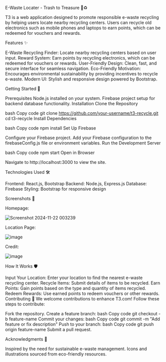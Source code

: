 E-Waste Locater - Trash to Treasure 🌱♻️

T3 is a web application designed to promote responsible e-waste recycling by helping users locate nearby recycling centers. Users can recycle old electronics such as mobile phones and laptops to earn points, which can be redeemed for vouchers and rewards.


Features ✨

E-Waste Recycling Finder: Locate nearby recycling centers based on user input.
Reward System: Earn points by recycling electronics, which can be redeemed for vouchers or rewards.
User-Friendly Design: Clean, fast, and secure interface for seamless navigation.
Eco-Friendly Motivation: Encourages environmental sustainability by providing incentives to recycle e-waste.
Modern UI: Stylish and responsive design powered by Bootstrap.

Getting Started 🚀

Prerequisites
Node.js installed on your system.
Firebase project setup for backend database functionality.
Installation
Clone the Repository

bash
Copy code
git clone https://github.com/your-username/t3-recycle.git
cd t3-recycle
Install Dependencies

bash
Copy code
npm install
Set Up Firebase

Configure your Firebase project.
Add your Firebase configuration to the firebaseConfig.js file or environment variables.
Run the Development Server

bash
Copy code
npm start
Open in Browser

Navigate to http://localhost:3000 to view the site.

Technologies Used 🛠️

Frontend: React.js, Bootstrap
Backend: Node.js, Express.js
Database: Firebase
Styling: Bootstrap for responsive design

Screenshots 📸

Homepage:

![Screenshot 2024-11-22 003239](https://github.com/user-attachments/assets/27f48af0-f7c0-4268-b3fb-ff8fe31a005e)

Location Page:

![image](https://github.com/user-attachments/assets/d210c443-c6e9-475f-b7fa-c6a9635a13df)

Credit:

![image](https://github.com/user-attachments/assets/ebe7beb6-4f2f-4828-83d7-c12b0ddf1f32)





How It Works 🛡️

Input Your Location: Enter your location to find the nearest e-waste recycling center.
Recycle Items: Submit details of items to be recycled.
Earn Points: Gain points based on the type and quantity of items recycled.
Redeem Rewards: Use earned points to redeem vouchers or other rewards.
Contributing 🤝
We welcome contributions to enhance T3.com! Follow these steps to contribute:

Fork the repository.
Create a feature branch:
bash
Copy code
git checkout -b feature-name
Commit your changes:
bash
Copy code
git commit -m "Add feature or fix description"
Push to your branch:
bash
Copy code
git push origin feature-name
Submit a pull request.

Acknowledgments 🙌

Inspired by the need for sustainable e-waste management.
Icons and illustrations sourced from eco-friendly resources.
